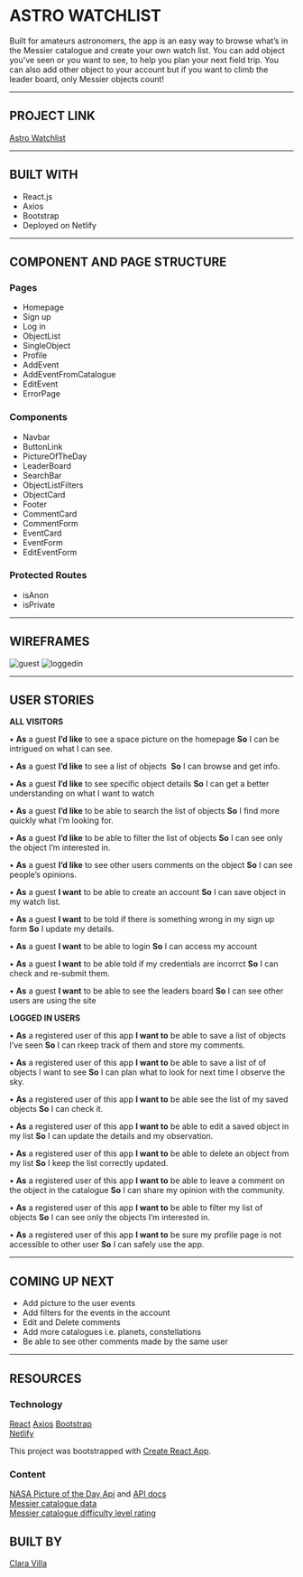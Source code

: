 # ASTRO WATCHLIST

Built for amateurs astronomers, the app is an easy way to browse what’s in the Messier catalogue and create your own watch list.
You can add object you've seen or you want to see, to help you plan your next field trip.
You can also add other object to your account but if you want to climb the leader board, only Messier objects count!

---

## PROJECT LINK

[Astro Watchlist](https://astro-watchlist.netlify.app/)

---

## BUILT WITH

- React.js
- Axios
- Bootstrap
- Deployed on Netlify

---

## COMPONENT AND PAGE STRUCTURE

### Pages

- Homepage
- Sign up
- Log in
- ObjectList
- SingleObject
- Profile
- AddEvent
- AddEventFromCatalogue
- EditEvent
- ErrorPage

### Components

- Navbar
- ButtonLink
- PictureOfTheDay
- LeaderBoard
- SearchBar
- ObjectListFilters
- ObjectCard
- Footer
- CommentCard
- CommentForm
- EventCard
- EventForm
- EditEventForm

### Protected Routes

- isAnon
- isPrivate

---

## WIREFRAMES

![guest](https://user-images.githubusercontent.com/52048170/157739797-fbc02e99-4a3c-4934-8946-ba478a8ea021.PNG)
![loggedin](https://user-images.githubusercontent.com/52048170/157739810-d51b0a02-bac3-4af8-904f-8fdbad37c48c.PNG)

---

## USER STORIES

**ALL VISITORS**

• **As** a guest **I’d like** to see a space picture on the homepage **So** I can be intrigued on what I can see.

• **As** a guest **I’d like** to see a list of objects  **So** I can browse and get info.

• **As** a guest **I’d like** to see specific object details **So** I can get a better understanding on what I want to watch

• **As** a guest **I’d like** to be able to search the list of objects **So** I find more quickly what I’m looking for.

• **As** a guest **I’d like** to be able to filter the list of objects **So** I can see only the object I’m interested in.

• **As** a guest **I’d like** to see other users comments on the object **So** I can see people’s opinions.

• **As** a guest **I want** to be able to create an account **So** I can save object in my watch list.

• **As** a guest **I want** to be told if there is something wrong in my sign up form **So** I update my details.

• **As** a guest **I want** to be able to login **So** I can access my account

• **As** a guest **I want** to be able told if my credentials are incorrct **So** I can check and re-submit them.

• **As** a guest **I want** to be able to see the leaders board **So** I can see other users are using the site

**LOGGED IN USERS**

• **As** a registered user of this app **I want to** be able to save a list of objects I’ve seen **So** I can rkeep track of them and store my comments.

• **As** a registered user of this app **I want to** be able to save a list of of objects I want to see **So** I can plan what to look for next time I observe the sky.

• **As** a registered user of this app **I want to** be able see the list of my saved objects **So** I can check it.

• **As** a registered user of this app **I want to** be able to edit a saved object in my list **So** I can update the details and my observation.

• **As** a registered user of this app **I want to** be able to delete an object from my list **So** I keep the list correctly updated.

• **As** a registered user of this app **I want to** be able to leave a comment on the object in the catalogue **So** I can share my opinion with the community.

• **As** a registered user of this app **I want to** be able to filter my list of objects **So** I can see only the objects I’m interested in.

• **As** a registered user of this app **I want to** be sure my profile page is not accessible to other user **So** I can safely use the app.

---

## COMING UP NEXT

- Add picture to the user events
- Add filters for the events in the account
- Edit and Delete comments
- Add more catalogues i.e. planets, constellations
- Be able to see other comments made by the same user

---

## RESOURCES

### Technology

[React](https://reactjs.org/)
[Axios](https://www.npmjs.com/package/axios)
[Bootstrap](https://getbootstrap.com/)  
[Netlify](https://www.netlify.com/)

This project was bootstrapped with [Create React App](https://github.com/facebook/create-react-app).

### Content

[NASA Picture of the Day Api](https://api.nasa.gov/) and [API docs](https://github.com/nasa/apod-api)  
[Messier catalogue data](https://lguerriero.opendatasoft.com/pages/home/)  
[Messier catalogue difficulty level rating](https://www.nexstarsite.com/OddsNEnds/MessierDifficultyRatings.htm)

## BUILT BY

[Clara Villa](https://github.com/claravilla)
